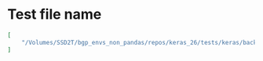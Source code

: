 # Test file name

```json
[
    "/Volumes/SSD2T/bgp_envs_non_pandas/repos/keras_26/tests/keras/backend/backend_test.py"
]
```
